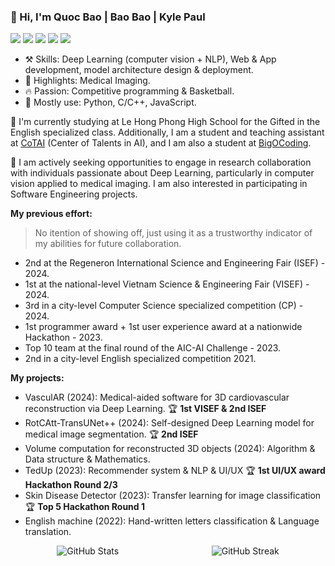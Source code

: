 ### 👋 Hi, I'm Quoc Bao | Bao Bao | Kyle Paul

![](https://img.shields.io/badge/-Python-143157?style=flat-square&logo=Python&logoColor=fff)
![](https://img.shields.io/badge/-C/C++-a22846?style=flat-square&logo=C&logoColor=fff)
![](https://img.shields.io/badge/Unity-5c2d91?style=flat-square&logo=unity&logoColor=white)
![](https://img.shields.io/badge/-PyTorch-ef3939?style=flat-square&logo=PyTorch&logoColor=fff)
![](https://img.shields.io/badge/-TensorFlow-f9c23c?style=flat-square&logo=TensorFlow&logoColor=fff)

- ⚒️ Skills: Deep Learning (computer vision + NLP), Web & App development, model architecture design & deployment.
- 🌟 Highlights: Medical Imaging.
- 🔥 Passion: Competitive programming & Basketball.
- 👀 Mostly use: Python, C/C++, JavaScript.

🌱 I'm currently studying at Le Hong Phong High School for the Gifted in the English specialized class. Additionally, I am a student and teaching assistant at [CoTAI](https://www.cot.ai) (Center of Talents in AI), and I am also a student at [BigOCoding](https://bigocoding.com).

🔭 I am actively seeking opportunities to engage in research collaboration with individuals passionate about Deep Learning, particularly in computer vision applied to medical imaging. I am also interested in participating in Software Engineering projects.

**My previous effort:**
> No itention of showing off, just using it as a trustworthy indicator of my abilities for future collaboration.

- 2nd at the Regeneron International Science and Engineering Fair (ISEF) - 2024.
- 1st at the national-level Vietnam Science & Engineering Fair (VISEF) - 2024.
- 3rd in a city-level Computer Science specialized competition (CP) - 2024.
- 1st programmer award + 1st user experience award at a nationwide Hackathon - 2023.
- Top 10 team at the final round of the AIC-AI Challenge - 2023.
- 2nd in a city-level English specialized competition 2021.

**My projects:**
- VasculAR (2024): Medical-aided software for 3D cardiovascular reconstruction via Deep Learning. 🏆 **1st VISEF & 2nd ISEF**
- RotCAtt-TransUNet++ (2024): Self-designed Deep Learning model for medical image segmentation. 🏆 **2nd ISEF**
- Volume computation for reconstructed 3D objects (2024): Algorithm & Data structure & Mathematics.
- TedUp (2023): Recommender system & NLP & UI/UX 🏆 **1st UI/UX award Hackathon Round 2/3**
- Skin Disease Detector (2023): Transfer learning for image classification 🏆 **Top 5 Hackathon Round 1**
- English machine (2022): Hand-written letters classification & Language translation.

<div style="display: flex; justify-content: space-around; align-items: stretch;">
    <img style="max-width: 48%;"src="https://github-readme-stats.vercel.app/api?username=kyle-paul&theme=dracula&show_icons=true&hide_border=false&count_private=true" alt="GitHub Stats" style="flex: 1;">
    <img style="max-width: 48%;" src="https://streak-stats.demolab.com/?user=kyle-paul&theme=dracula" alt="GitHub Streak" style="flex: 1;">
</div>
